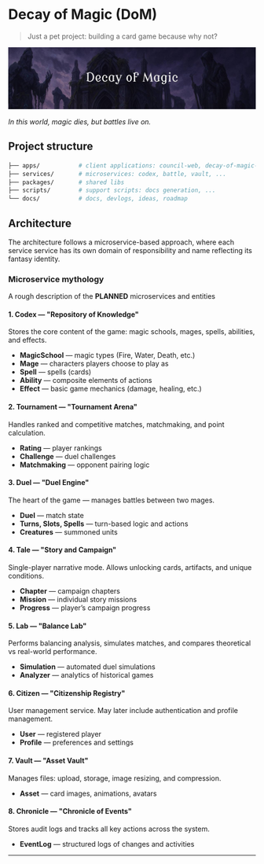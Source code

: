 # Decay of Magic (DoM)

> Just a pet project: building a card game because why not?

![DoM banner](banner.jpg "Decay of Magic")

_In this world, magic dies, but battles live on._

## Project structure

```sh
├── apps/           # client applications: council-web, decay-of-magic-web, ...
├── services/       # microservices: codex, battle, vault, ...
├── packages/       # shared libs
├── scripts/        # support scripts: docs generation, ...
└── docs/           # docs, devlogs, ideas, roadmap
```

## Architecture

The architecture follows a microservice-based approach, where each service service has its own domain of responsibility and name reflecting its fantasy identity.

### Microservice mythology

A rough description of the **PLANNED** microservices and entities

#### **1. Codex** — "Repository of Knowledge"

Stores the core content of the game: magic schools, mages, spells, abilities, and effects.

- **MagicSchool** — magic types (Fire, Water, Death, etc.)
- **Mage** — characters players choose to play as
- **Spell** — spells (cards)
- **Ability** — composite elements of actions
- **Effect** — basic game mechanics (damage, healing, etc.)

#### **2. Tournament** — "Tournament Arena"

Handles ranked and competitive matches, matchmaking, and point calculation.

- **Rating** — player rankings
- **Challenge** — duel challenges
- **Matchmaking** — opponent pairing logic

#### **3. Duel** — "Duel Engine"

The heart of the game — manages battles between two mages.

- **Duel** — match state
- **Turns, Slots, Spells** — turn-based logic and actions
- **Creatures** — summoned units

#### **4. Tale** — "Story and Campaign"

Single-player narrative mode. Allows unlocking cards, artifacts, and unique conditions.

- **Chapter** — campaign chapters
- **Mission** — individual story missions
- **Progress** — player’s campaign progress

#### **5. Lab** — "Balance Lab"

Performs balancing analysis, simulates matches, and compares theoretical vs real-world performance.

- **Simulation** — automated duel simulations
- **Analyzer** — analytics of historical games

#### **6. Citizen** — "Citizenship Registry"

User management service. May later include authentication and profile management.

- **User** — registered player
- **Profile** — preferences and settings

#### **7. Vault** — "Asset Vault"

Manages files: upload, storage, image resizing, and compression.

- **Asset** — card images, animations, avatars

#### **8. Chronicle** — "Chronicle of Events"

Stores audit logs and tracks all key actions across the system.

- **EventLog** — structured logs of changes and activities

---
